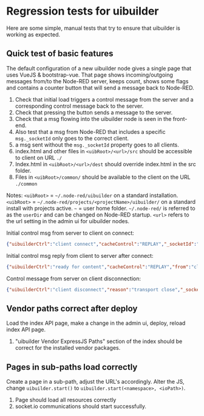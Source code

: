 # Regression tests for uibuilder

Here are some simple, manual tests that try to ensure that uibuilder is working as expected.

## Quick test of basic features

The default configuration of a new uibuilder node gives a single page that uses VueJS & bootstrap-vue. That page shows incoming/outgoing messages from/to the Node-RED server, keeps count, shows some flags and contains a counter button that will send a message back to Node-RED.

1. Check that initial load triggers a control message from the server and a corresponding control message back to the server. 
2. Check that pressing the button sends a message to the server. 
3. Check that a msg flowing into the uibuilder node is seen in the front-end.
4. Also test that a msg from Node-RED that includes a specific `msg._socketId` only goes to the correct client.
5. a msg sent without the `msg._socketId` property goes to all clients.
6. index.html and other files in `<uibRoot>/<url>/src`  should be accessible to client on URL `./`
7. Index.html in `<uibRoot>/<url>/dest` should override index.html in the src folder.
8. Files in `<uibRoot>/common/` should be available to the client on the URL `./common`

Notes: `<uibRoot>` = `~/.node-red/uibuilder` on a standard installation. `<uibRoot>` = `~/.node-red/projects/<projectName>/uibuilder/` on a standard install with projects active. `~` = user home folder. `~/.node-red/` is referred to as the `userDir` and can be changed on Node-RED startup. `<url>` refers to the url setting in the admin ui for uibuilder nodes.

Initial control msg from server to client on connect:

```json
{"uibuilderCtrl":"client connect","cacheControl":"REPLAY","_socketId":"/nr/uib#W4bY7aTZ6WC1M_9MAAAG","from":"server","serverTimestamp":"2019-05-26T13:01:19.997Z","_msgid":"211cf057.572ef"}
```

Initial control msg reply from client to server after connect:

```json
{"uibuilderCtrl":"ready for content","cacheControl":"REPLAY","from":"client","_socketId":"/nr/uib#W4bY7aTZ6WC1M_9MAAAG","_msgid":"320a6821.6a6208"}
```

Control message from server on client disconnection:

```json
{"uibuilderCtrl":"client disconnect","reason":"transport close","_socketId":"/nr/uib#W4bY7aTZ6WC1M_9MAAAG","from":"server","_msgid":"672af72f.170d18"}
```



## Vendor paths correct after deploy

Load the index API page, make a change in the admin ui, deploy, reload index API page.

1. "uibuilder Vendor ExpressJS Paths" section of the index should be correct for the installed vendor packages.

## Pages in sub-paths load correctly

Create a page in a sub-path, adjust the URL's accordingly. Alter the JS, change `uibuilder.start()` to `uibuilder.start(<namespace>, <ioPath>)`.

1. Page should load all resources correctly 
2. socket.io communications should start successfully.

